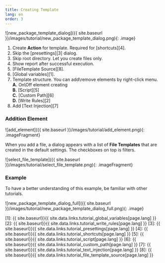 ```yaml
---
title: Creating Template
lang: en
order: 3
---
```


![new_package_template_dialog]({{ site.baseurl }}/images/tutorial/new_package_template_dialog.png){: .image}

1. Create **Action** for template. Required for [shortcuts][4].
2. Skip the [presettings][3] dialog.
3. Skip root directory. Let you create files only.
4. Show report after successful execution.
5. [FileTemplate Source][8].
6. [Global variables][1].
7. Template structure. You can add\remove elements by right-click menu.<br>
**A.** On\Off element creating<br>
**B.** [Script][5]<br>
**C.** [Custom Path][6]<br>
**D.** [Write Rules][2]<br>
8. Add [Text Injection][7]

### Addition Element

![add_element]({{ site.baseurl }}/images/tutorial/add_element.png){: .imageFragment}

When you add a file, a dialog appears with a list of **File Templates** that are created in the default settings. The checkboxes on top is filters.

![select_file_template]({{ site.baseurl }}/images/tutorial/select_file_template.png){: .imageFragment}

### Example
To have a better understanding of this example, be familiar with other tutorials.

![new_package_template_dialog_full]({{ site.baseurl }}/images/tutorial/new_package_template_dialog_full.png){: .image}


[1]: {{ site.baseurl}}{{ site.data.links.tutorial_global_variables[page.lang] }}
[2]: {{ site.baseurl}}{{ site.data.links.tutorial_write_rules[page.lang] }}
[3]: {{ site.baseurl}}{{ site.data.links.tutorial_presettings[page.lang] }}
[4]: {{ site.baseurl}}{{ site.data.links.tutorial_shortcuts[page.lang] }}
[5]: {{ site.baseurl}}{{ site.data.links.tutorial_script[page.lang] }}
[6]: {{ site.baseurl}}{{ site.data.links.tutorial_custom_path[page.lang] }}
[7]: {{ site.baseurl}}{{ site.data.links.tutorial_text_injection[page.lang] }}
[8]: {{ site.baseurl}}{{ site.data.links.tutorial_file_template_source[page.lang] }}